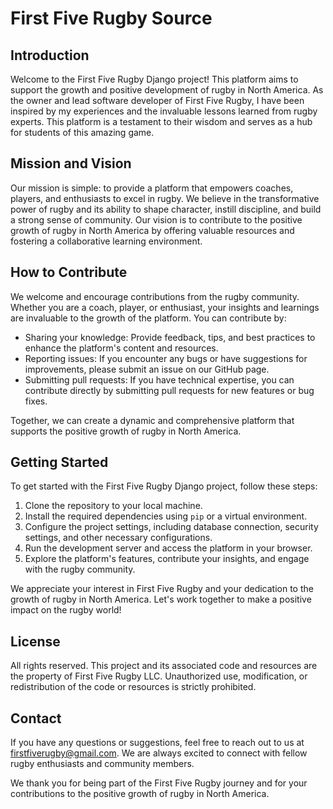# First Five Rugby Source

## Introduction
Welcome to the First Five Rugby Django project! This platform aims to support the growth and positive development of rugby in North America. As the owner and lead software developer of First Five Rugby, I have been inspired by my experiences and the invaluable lessons learned from rugby experts. This platform is a testament to their wisdom and serves as a hub for students of this amazing game.

## Mission and Vision
Our mission is simple: to provide a platform that empowers coaches, players, and enthusiasts to excel in rugby. We believe in the transformative power of rugby and its ability to shape character, instill discipline, and build a strong sense of community. Our vision is to contribute to the positive growth of rugby in North America by offering valuable resources and fostering a collaborative learning environment.

## How to Contribute
We welcome and encourage contributions from the rugby community. Whether you are a coach, player, or enthusiast, your insights and learnings are invaluable to the growth of the platform. You can contribute by:

- Sharing your knowledge: Provide feedback, tips, and best practices to enhance the platform's content and resources.
- Reporting issues: If you encounter any bugs or have suggestions for improvements, please submit an issue on our GitHub page.
- Submitting pull requests: If you have technical expertise, you can contribute directly by submitting pull requests for new features or bug fixes.

Together, we can create a dynamic and comprehensive platform that supports the positive growth of rugby in North America.

## Getting Started
To get started with the First Five Rugby Django project, follow these steps:

1. Clone the repository to your local machine.
2. Install the required dependencies using `pip` or a virtual environment.
3. Configure the project settings, including database connection, security settings, and other necessary configurations.
4. Run the development server and access the platform in your browser.
5. Explore the platform's features, contribute your insights, and engage with the rugby community.

We appreciate your interest in First Five Rugby and your dedication to the growth of rugby in North America. Let's work together to make a positive impact on the rugby world!

## License
All rights reserved. This project and its associated code and resources are the property of First Five Rugby LLC. Unauthorized use, modification, or redistribution of the code or resources is strictly prohibited.

## Contact
If you have any questions or suggestions, feel free to reach out to us at [firstfiverugby@gmail.com](firstfiverugby@gmail.com). We are always excited to connect with fellow rugby enthusiasts and community members.

We thank you for being part of the First Five Rugby journey and for your contributions to the positive growth of rugby in North America.